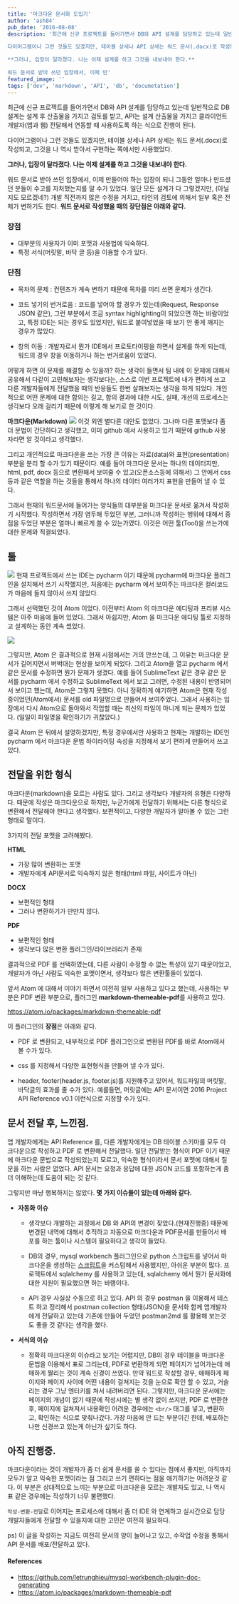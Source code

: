 ```yaml
---
title: '마크다운 문서화 도입기'
author: 'ash84'
pub_date: '2016-08-08'
description: '최근에 신규 프로젝트를 들어가면서 DB와 API 설계를 담당하고 있는데 일반적으로 DB 설계는 설계 후 산출물을 가지고 검토를 받고, API는 설계 산출물을 가지고 클라이언트 개발자(앱과 웹) 전달해서 연동할 때 사용하도록 하는 식으로 진행이 된다. 

다이어그램이나 그런 것들도 있겠지만, 테이블 상세나 API 상세는 워드 문서(.docx)로 작성되고, 그것을 나 역시 받아서 구현하는 쪽에서만 사용했었다. 

**그러나, 입장이 달라졌다. 나는 이제 설계를 하고 그것을 내보내야 한다.**

워드 문서로 받아 쓰던 입장에서, 이제 만'
featured_image: ''
tags: ['dev', 'markdown', 'API', 'db', 'documetation']
---
```


최근에 신규 프로젝트를 들어가면서 DB와 API 설계를 담당하고 있는데 일반적으로 DB 설계는 설계 후 산출물을 가지고 검토를 받고, API는 설계 산출물을 가지고 클라이언트 개발자(앱과 웹) 전달해서 연동할 때 사용하도록 하는 식으로 진행이 된다. 

다이어그램이나 그런 것들도 있겠지만, 테이블 상세나 API 상세는 워드 문서(.docx)로 작성되고, 그것을 나 역시 받아서 구현하는 쪽에서만 사용했었다. 

**그러나, 입장이 달라졌다. 나는 이제 설계를 하고 그것을 내보내야 한다.**

워드 문서로 받아 쓰던 입장에서, 이제 만들어야 하는 입장이 되니 그동안 얼마나 만드셨던 분들이 수고를 자처했는지를 알 수가 있었다. 일단 모든 설계가 다 그렇겠지만, (아닐지도 모르겠네?) 개발 직전까지 많은 수정을 거치고, 타인의 검토에 의해서 일부 혹은 전체가 변하기도 한다. **워드 문서로 작성했을 때의 장단점은 아래와 같다.**

### **장점**
- 대부분의 사용자가 이미 포맷과 사용법에 익숙하다. 
- 특정 서식(머릿말, 바닥 글 등)을 이용할 수가 있다. 

### **단점**

- 목차의 문제 : 컨텐츠가 계속 변하기 때문에 목차를 미리 쓰면 문제가 생긴다. 

- 코드 넣기의 번거로움 : 코드를 넣어야 할 경우가 있는데(Request, Response JSON 같은), 그런 부분에서 조금 syntax highlighting이 되었으면 하는 바람이었고, 특정 IDE는 되는 경우도 있었지만, 워드로 붙여넣었을 때 보기 안 좋게 깨지는 경우가 많았다. 

- 창의 이동 : 개발자로서 뭔가 IDE에서 프로토타이핑을 하면서 설계를 하게 되는데, 워드의 경우 창을 이동하거나 하는 번거로움이 있었다. 


어떻게 하면 이 문제를 해결할 수 있을까? 하는 생각이 들면서 팀 내에 이 문제에 대해서 공유해서 다같이 고민해보자는 생각보다는, 스스로 이번 프로젝트에 내가 편하게 쓰고 다른 개발자들에게 전달했을 때의 반응들도 한번 살펴보자는 생각을 하게 되었다. 개인적으로 어떤 문제에 대한 합의는 길고, 합의 결과에 대한 시도, 실패, 개선의 프로세스는 생각보다 오래 걸리기 때문에 이렇게 해 보기로 한 것이다. 


**마크다운(Markdown)**
![](http://mikemclin.net/mmwp/wp-content/uploads/2013/03/markdown-syntax-language.png)
이것 외엔 별다른 대안도 없었다. 그나마 다른 포맷보다 좀 더 문법이 간단하다고 생각했고, 이미 github 에서 사용하고 있기 때문에 github 사용자라면 알 것이라고 생각했다. 

그리고 개인적으로 마크다운을 쓰는 가장 큰 이유는 자료(data)와 표현(presentation) 부분을 분리 할 수가 있기 때문이다. 예를 들어 마크다운 문서는 하나의 데이터지만, html, pdf, docx 등으로 변환해서 보여줄 수 있고(오픈소스등에 의해서) 그 안에서 css 등과 같은 역할을 하는 것들을 통해서 하나의 데이터 여러가지 표현을 만들어 낼 수 있다. 


그래서 현재의 워드문서에 들어가는 양식들의 대부분을 마크다운 문서로 옮겨서 작성하기 시작했다. 작성하면서 가장 염두해 두었던 부분, 그러니까 작성하는 행위에 대해서 중점을 두었던 부분은 얼마나 빠르게 쓸 수 있는가였다. 이것은 어떤 툴(Tool)을 쓰는가에 대한 문제와 직결되었다. 


## **툴** 

![](http://resources.jetbrains.com/assets/media/open-graph/pycharm-edu_250x250.png)
현재 프로젝트에서 쓰는 IDE는 pycharm 이기 때문에 pycharm에 마크다운 플러그인을 설치해서 쓰기 시작했지만, 처음에는 pycharm 에서 보여주는 마크다운 컬러코드가 마음에 들지 않아서 쓰지 않았다. 

그래서 선택했던 것이 Atom 이었다. 이전부터 Atom 의 마크다운 에디팅과 프리뷰 시스템은 아주 마음에 들어 있었다. 그래서 아쉽지만, Atom 을 마크다운 에디팅 툴로 지정하고 설계하는 동안 계속 썼었다. 

![](http://revelry.co/wp-content/uploads/2015/09/atom.png)

그렇지만, Atom 은 결과적으로 현재 시점에서는 거의 안쓰는데, 그 이유는 마크다운 문서가 길어지면서 버벅대는 현상을 보이게 되었다. 그리고 Atom을 열고 pycharm 에서 같은 문서를 수정하면 뭔가 문제가 생겼다. 예를 들어 SublimeText 같은 경우 같은 문서를 pycharm 에서 수정하고 SublimeText 에서 보고 그러면, 수정된 내용이 반영되어서 보이고 했는데, Atom은 그렇지 못했다. 아니 정확하게 얘기하면 Atom은 현재 작성 중이었던(Atom에서) 문서를 old 파일명으로 만들어서 보여주었다. 그래서 사용하는 입장에서 다시 Atom으로 돌아와서 작업할 때는 최신의 파일이 아니게 되는 문제가 있었다. (일일이 파일명을 확인하기가 귀찮았다.) 

결국 Atom 은 뒤에서 설명하겠지만, 특정 경우에서만 사용하고 현재는 개발하는 IDE인 pycharm 에서 마크다운 문법 하이라이팅 속성을 지정해서 보기 편하게 만들어서 쓰고 있다. 


## 전달을 위한 형식

마크다운(markdown)을 모르는 사람도 있다. 그리고 생각보다 개발자의 유형은 다양하다. 때문에 작성은 마크다운으로 하지만, 누군가에게 전달하기 위해서는 다른 형식으로 변환해서 전달해야 한다고 생각했다. 보편적이고, 다양한 개발자가 알아볼 수 있는 그런 형태로 말이다. 

3가지의 전달 포맷을 고려해봤다. 

**HTML**

- 가장 많이 변환하는 포맷
- 개발자에게 API문서로 익숙하지 않은 형태(html 파일, 사이트가 아닌)

**DOCX**

- 보편적인 형태 
- 그러나 변환하기가 만만치 않다.

**PDF**

- 보편적인 형태 
- 생각보다 많은 변환 플러그인/라이브러리가 존재 


결과적으로 PDF 를 선택하였는데, 다른 사람이 수정할 수 없는 특성이 있기 때문이었고, 개발자가 아닌 사람도 익숙한 포맷이면서, 생각보다 많은 변환툴들이 있었다. 

앞서 Atom 에 대해서 이야기 하면서 여전히 일부 사용하고 있다고 했는데, 사용하는 부분은 PDF 변환 부분으로, 플러그인 **markdown-themeable-pdf**를 사용하고 있다. 

https://atom.io/packages/markdown-themeable-pdf

이 플러그인의 **장점**은 아래와 같다. 

- PDF 로 변환되고, 내부적으로 PDF 플러그인으로 변환된 PDF를 바로 Atom에서 볼 수가 있다. 

- css 를 지정해서 다양한 표현형식을 만들어 낼 수가 있다. 

- header, footer(header.js, footer.js)를 지원해주고 있어서, 워드파일의 머릿말, 바닥글의 효과를 줄 수가 있다. 예를들면, 머릿글에는 API 문서이면 2016 Project API Reference v0.1 이런식으로 지정할 수가 있다. 

<script src="https://gist.github.com/AhnSeongHyun/f4717b0691263b27abc42374f2142d7c.js"></script>

## **문서 전달 후, 느낀점.**

앱 개발자에게는 API Reference 를, 다른 개발자에게는 DB 테이블 스키마를 모두 마크다운으로 작성하고 PDF 로 변환해서 전달했다. 일단 전달받는 형식이 PDF 이기 때문에 마크다운 문법으로 작성되었는지 모르고, 익숙한 형식이라서 문서 포맷에 대해서 질문을 하는 사람은 없었다. API 문서는 요청과 응답에 대한 JSON 코드를 포함하는게 좀더 이해하는데 도움이 되는 것 같다. 

그렇지만 마냥 행복하지는 않았다. **몇 가지 이슈들이 있는데 아래와 같다.**

- **자동화 이슈**
  - 생각보다 개발하는 과정에서 DB 와 API의 변경이 잦았다.(현재진행중) 때문에 변경된 내역에 대해서 추적하고 자동으로 마크다운과 PDF문서를 만들어서 배포를 하는 툴이나 시스템이 필요하다고 생각이 들었다. 

  - DB의 경우, mysql workbench 플러그인으로 python 스크립트를 넣어서 마크다운을 생성하는 [스크립트](https://github.com/letrunghieu/mysql-workbench-plugin-doc-generating)을 커스텀해서 사용했지만, 아쉬운 부분이 많다. 프로젝트에서 sqlalchemy 를 사용하고 있는데, sqlalchemy 에서 뭔가 문서화에 대한 지원이 필요했으면 하는 바램이다.  

  - API 경우 사실상 수동으로 하고 있다. API 의 경우 postman 을 이용해서 테스트 하고 정리해서 postman collection 형태(JSON)을 문서화 함께 앱개발자에게 전달하고 있는데 기존에 만들어 두었던 postman2md 를 활용해 보는것도 좋을 것 같다는 생각을 했다. 


- **서식의 이슈**

  - 정확히 마크다운의 이슈라고 보기는 어렵지만, DB의 경우 테이블을 마크다운 문법을 이용해서 표로 그리는데, PDF로 변환하게 되면 페이지가 넘어가는데 애매하게 짤리는 것이 계속 신경이 쓰였다. 만약 워드로 작성할 경우, 애매하게 페이지와 페이지 사이에 어떤 내용이 걸쳐지는 것을 눈으로 확인 할 수 있고, 거슬리는 경우 그냥 엔터키를 쳐서 내려버리면 된다. 그렇지만, 마크다운 문서에는 페이지의 개념이 없기 때문에 작성시에는 별 생각 없이 쓰지만, PDF 로 변환한 후, 페이지에 걸쳐져서 내용확인 어려운 경우에는 `<br/>` 태그를 넣고, 변환하고, 확인하는 식으로 맞춰나갔다. 가장 마음에 안 드는 부분이긴 한데, 배포하는 나만 신경쓰고 있는게 아닌가 싶기도 하다. 


## 아직 진행중. 

마크다운이라는 것이 개발자가 좀 더 쉽게 문서를 쓸 수 있다는 점에서 좋지만, 아직까지 모두가 알고 익숙한 포맷이라는 점 그리고 쓰기 편하다는 점을 애기하기는 어려운것 같다. 이 부분은 상대적으로 느끼는 부분으로 마크다운을 모르는 개발자도 있고, 나 역시 표 같은 경우에는 작성하기 너무 불편했다. 

`작성-변환-전달`로 이어지는 프로세스에 대해서 좀 더 IDE 와 연계하고 실시간으로 담당 개발자들에게 전달할 수 있을지에 대한 고민은 여전히 필요하다. 

ps) 이 글을 작성하는 지금도 여전히 문서의 양이 늘어나고 있고, 수작업 수정을 통해서 API 문서를 배포/전달하고 있다. 

#### References 
- https://github.com/letrunghieu/mysql-workbench-plugin-doc-generating
- https://atom.io/packages/markdown-themeable-pdf
